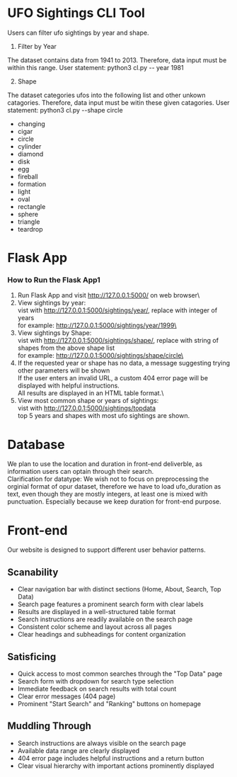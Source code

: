 # UFO Sightings CLI Tool

Users can filter ufo sightings by year and shape.

1. Filter by Year

The dataset contains data from 1941 to 2013.
Therefore, data input must be within this range.
User statement: python3 cl.py -- year 1981

2. Shape

The dataset categories ufos into the following list and other unkown catagories.
Therefore, data input must be witin these given catagories.
User statement: python3 cl.py --shape circle

- changing
- cigar
- circle
- cylinder
- diamond
- disk
- egg
- fireball
- formation
- light
- oval
- rectangle
- sphere
- triangle
- teardrop

# Flask App

### How to Run the Flask App1

1. Run Flask App and visit http://127.0.0.1:5000/ on web browser\
2. View sightings by year: \
   vist with http://127.0.0.1:5000/sightings/year/<year>, replace <year> with integer of years\
   for example: http://127.0.0.1:5000/sightings/year/1999\
3. View sightings by Shape:\
   vist with http://127.0.0.1:5000/sightings/shape/<shape>, replace <shape> with string of shapes from the above shape list\
   for example: http://127.0.0.1:5000/sightings/shape/circle\
4. If the requested year or shape has no data, a message suggesting trying other parameters will be shown\
   If the user enters an invalid URL, a custom 404 error page will be displayed with helpful instructions.\
   All results are displayed in an HTML table format.\
5. View most common shape or years of sightings:\
   vist with http://127.0.0.1:5000/sightings/topdata \
   top 5 years and shapes with most ufo sightings are shown.

# Database

We plan to use the location and duration in front-end deliverble, as information users can optain through their search. \
Clarification for datatype: We wish not to focus on preprocessing the orginial format of opur dataset, therefore we have to load ufo_duration as text, even though they are mostly integers, at least one is mixed with punctuation. Especially because we keep duration for front-end purpose. 

# Front-end

Our website is designed to support different user behavior patterns.

## Scanability
- Clear navigation bar with distinct sections (Home, About, Search, Top Data)
- Search page features a prominent search form with clear labels
- Results are displayed in a well-structured table format
- Search instructions are readily available on the search page
- Consistent color scheme and layout across all pages
- Clear headings and subheadings for content organization

## Satisficing
- Quick access to most common searches through the "Top Data" page
- Search form with dropdown for search type selection
- Immediate feedback on search results with total count
- Clear error messages (404 page) 
- Prominent "Start Search" and "Ranking" buttons on homepage

## Muddling Through
- Search instructions are always visible on the search page
- Available data range are clearly displayed
- 404 error page includes helpful instructions and a return button
- Clear visual hierarchy with important actions prominently displayed 